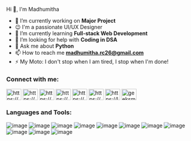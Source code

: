 Hi 👋, I'm Madhumitha


- 🔭 I’m currently working on **Major Project**
- 😉 I'm a passionate UI/UX Designer
- 🌱 I’m currently learning **Full-stack Web Development**
- 🤝 I’m looking for help with **Coding in DSA**
- 💬 Ask me about **Python**
- 📫 How to reach me **madhumitha.rc26@gmail.com**
- ⚡ My Moto: I don't stop when I am tired, I stop when I'm done!

<h3 align="left">Connect with me:</h3>
<p align="left">
<a href="https://codepen.io/https://codepen.io/madhumitha-ravichandran26" target="blank"><img align="center" src="https://raw.githubusercontent.com/rahuldkjain/github-profile-readme-generator/master/src/images/icons/Social/codepen.svg" alt="https://codepen.io/madhumitha-ravichandran26" height="30" width="40" /></a>
<a href="https://linkedin.com/in/https://www.linkedin.com/in/madhumitha263-ravichandran/" target="blank"><img align="center" src="https://raw.githubusercontent.com/rahuldkjain/github-profile-readme-generator/master/src/images/icons/Social/linked-in-alt.svg" alt="https://www.linkedin.com/in/madhumitha263-ravichandran/" height="30" width="40" /></a>
<a href="https://fb.com/https://www.facebook.com/madhumitha.ravichandran.315" target="blank"><img align="center" src="https://raw.githubusercontent.com/rahuldkjain/github-profile-readme-generator/master/src/images/icons/Social/facebook.svg" alt="https://www.facebook.com/madhumitha.ravichandran.315" height="30" width="40" /></a>
<a href="https://instagram.com/https://www.instagram.com/flame._.of._.fire/" target="blank"><img align="center" src="https://raw.githubusercontent.com/rahuldkjain/github-profile-readme-generator/master/src/images/icons/Social/instagram.svg" alt="https://www.instagram.com/flame._.of._.fire/" height="30" width="40" /></a>
<a href="https://www.behance.net/https://www.behance.net/madhumitha42" target="blank"><img align="center" src="https://raw.githubusercontent.com/rahuldkjain/github-profile-readme-generator/master/src/images/icons/Social/behance.svg" alt="https://www.behance.net/madhumitha42" height="30" width="40" /></a>
<a href="https://www.codechef.com/users/https://www.codechef.com/users/madhumitha_263" target="blank"><img align="center" src="https://cdn.jsdelivr.net/npm/simple-icons@3.1.0/icons/codechef.svg" alt="https://www.codechef.com/users/madhumitha_263" height="30" width="40" /></a>
<a href="https://www.leetcode.com/https://leetcode.com/madhumitha_263/" target="blank"><img align="center" src="https://raw.githubusercontent.com/rahuldkjain/github-profile-readme-generator/master/src/images/icons/Social/leet-code.svg" alt="https://leetcode.com/madhumitha_263/" height="30" width="40" /></a>
<a href="https://auth.geeksforgeeks.org/user/geeksmad/profile" target="blank"><img align="center" src="https://raw.githubusercontent.com/rahuldkjain/github-profile-readme-generator/master/src/images/icons/Social/geeks-for-geeks.svg" alt="geeksmad/profile" height="30" width="40" /></a>
</p>

<h3 align="left">Languages and Tools:</h3>

![image](https://github.com/madhumitha-ravichandran26/madhumitha-ravichandran26/assets/98893549/94322d9b-979c-4239-905f-b4f1cfe6cbbd)
![image](https://github.com/madhumitha-ravichandran26/madhumitha-ravichandran26/assets/98893549/eab3c44c-95cd-428a-852e-5a27503f8e4f)
![image](https://github.com/madhumitha-ravichandran26/madhumitha-ravichandran26/assets/98893549/be9a51dd-b4f9-461a-bc1e-16eb783b39a2)
![image](https://github.com/madhumitha-ravichandran26/madhumitha-ravichandran26/assets/98893549/c5c7d8e0-f397-418f-9ada-ad4dc1b8d2aa)
![image](https://github.com/madhumitha-ravichandran26/madhumitha-ravichandran26/assets/98893549/dba439a0-45b1-44d2-89b6-a66d44cb2b40)
![image](https://github.com/madhumitha-ravichandran26/madhumitha-ravichandran26/assets/98893549/d07e4fc7-d859-4845-b541-3ec892c0584b)
![image](https://github.com/madhumitha-ravichandran26/madhumitha-ravichandran26/assets/98893549/29f279f8-58cc-4ebf-a4e1-06e7f896a958)
![image](https://github.com/madhumitha-ravichandran26/madhumitha-ravichandran26/assets/98893549/b5edab2a-10f0-4b0e-a9ea-4c93bb902f06)
![image](https://github.com/madhumitha-ravichandran26/madhumitha-ravichandran26/assets/98893549/7b6fad42-4aee-44f1-9815-a38d4461b2eb)
![image](https://github.com/madhumitha-ravichandran26/madhumitha-ravichandran26/assets/98893549/6d92cabe-93fd-4f95-a0fb-13ac5d11c2aa)
![image](https://github.com/madhumitha-ravichandran26/madhumitha-ravichandran26/assets/98893549/07ed7fc4-981e-4a1f-ae33-381e964926c9)

